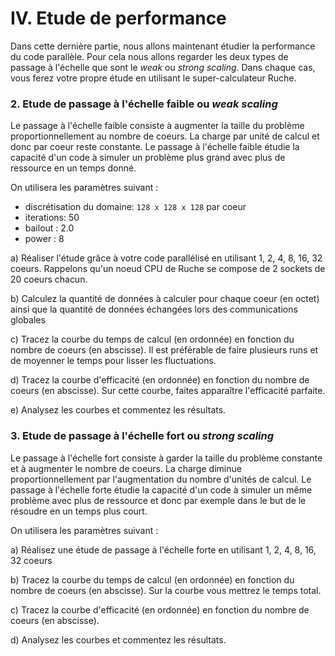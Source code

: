 # IV. Etude de performance

Dans cette dernière partie, nous allons maintenant étudier la performance du code parallèle.
Pour cela nous allons regarder les deux types de passage à l'échelle que sont le *weak* ou *strong scaling*.
Dans chaque cas, vous ferez votre propre étude en utilisant le super-calculateur Ruche.

### 2. Etude de passage à l'échelle faible ou *weak scaling*

Le passage à l'échelle faible consiste à augmenter la taille du problème proportionnellement au nombre de coeurs.
La charge par unité de calcul et donc par coeur reste constante.
Le passage à l'échelle faible étudie la capacité d'un code à simuler un problème plus grand avec plus de ressource en un temps donné.

On utilisera les paramètres suivant :

- discrétisation du domaine: `128 x 128 x 128` par coeur
- iterations: 50
- bailout : 2.0
- power : 8

a) Réaliser l'étude grâce à votre code parallélisé en utilisant 1, 2, 4, 8, 16, 32 coeurs. Rappelons qu'un noeud CPU de Ruche se compose de 2 sockets de 20 coeurs chacun.

b) Calculez la quantité de données à calculer pour chaque coeur (en octet) ainsi que la quantité de données échangées lors des communications globales

c) Tracez la courbe du temps de calcul (en ordonnée) en fonction du nombre de coeurs (en abscisse). Il est préférable de faire plusieurs runs et de moyenner le temps pour lisser les fluctuations.

d) Tracez la courbe d'efficacité (en ordonnée) en fonction du nombre de coeurs (en abscisse). Sur cette courbe, faites apparaître l'efficacité parfaite.

e) Analysez les courbes et commentez les résultats.

### 3. Etude de passage à l'échelle fort ou *strong scaling*

Le passage à l'échelle fort consiste à garder la taille du problème constante et à augmenter le nombre de coeurs.
La charge diminue proportionnellement par l'augmentation du nombre d'unités de calcul.
Le passage à l'échelle forte étudie la capacité d'un code à simuler un même problème avec plus de ressource et donc par exemple dans le but de le résoudre en un temps plus court.

On utilisera les paramètres suivant :



a) Réalisez une étude de passage à l'échelle forte en utilisant 1, 2, 4, 8, 16, 32 coeurs

b) Tracez la courbe du temps de calcul (en ordonnée) en fonction du nombre de coeurs (en abscisse). Sur la courbe vous mettrez le temps total.

c) Tracez la courbe d'efficacité (en ordonnée) en fonction du nombre de coeurs (en abscisse).

d) Analysez les courbes et commentez les résultats.